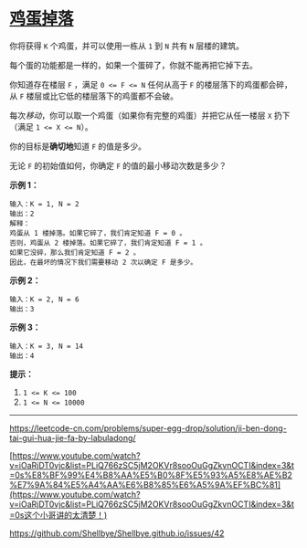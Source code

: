 # [鸡蛋掉落](https://leetcode-cn.com/problems/super-egg-drop/)

你将获得 `K` 个鸡蛋，并可以使用一栋从 `1` 到 `N`  共有 `N` 层楼的建筑。

每个蛋的功能都是一样的，如果一个蛋碎了，你就不能再把它掉下去。

你知道存在楼层 `F` ，满足 `0 <= F <= N` 任何从高于 `F` 的楼层落下的鸡蛋都会碎，从 `F` 楼层或比它低的楼层落下的鸡蛋都不会破。

每次*移动*，你可以取一个鸡蛋（如果你有完整的鸡蛋）并把它从任一楼层 `X` 扔下（满足 `1 <= X <= N`）。

你的目标是**确切地**知道 `F` 的值是多少。

无论 `F` 的初始值如何，你确定 `F` 的值的最小移动次数是多少？

**示例 1：**

```
输入：K = 1, N = 2
输出：2
解释：
鸡蛋从 1 楼掉落。如果它碎了，我们肯定知道 F = 0 。
否则，鸡蛋从 2 楼掉落。如果它碎了，我们肯定知道 F = 1 。
如果它没碎，那么我们肯定知道 F = 2 。
因此，在最坏的情况下我们需要移动 2 次以确定 F 是多少。
```

**示例 2：**

```
输入：K = 2, N = 6
输出：3
```

**示例 3：**

```
输入：K = 3, N = 14
输出：4
```

 

**提示：**

1. `1 <= K <= 100`
2. `1 <= N <= 10000`

---

https://leetcode-cn.com/problems/super-egg-drop/solution/ji-ben-dong-tai-gui-hua-jie-fa-by-labuladong/

[https://www.youtube.com/watch?v=iOaRjDT0vjc&list=PLiQ766zSC5jM2OKVr8sooOuGgZkvnOCTI&index=3&t=0s%E8%BF%99%E4%B8%AA%E5%B0%8F%E5%93%A5%E8%AE%B2%E7%9A%84%E5%A4%AA%E6%B8%85%E6%A5%9A%EF%BC%81](https://www.youtube.com/watch?v=iOaRjDT0vjc&list=PLiQ766zSC5jM2OKVr8sooOuGgZkvnOCTI&index=3&t=0s这个小哥讲的太清楚！)

https://github.com/Shellbye/Shellbye.github.io/issues/42